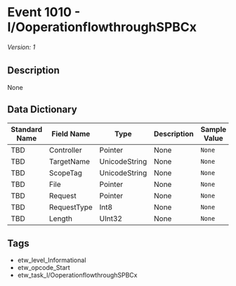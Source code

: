 # Event 1010 - I/OoperationflowthroughSPBCx
###### Version: 1

## Description
None

## Data Dictionary
|Standard Name|Field Name|Type|Description|Sample Value|
|---|---|---|---|---|
|TBD|Controller|Pointer|None|`None`|
|TBD|TargetName|UnicodeString|None|`None`|
|TBD|ScopeTag|UnicodeString|None|`None`|
|TBD|File|Pointer|None|`None`|
|TBD|Request|Pointer|None|`None`|
|TBD|RequestType|Int8|None|`None`|
|TBD|Length|UInt32|None|`None`|

## Tags
* etw_level_Informational
* etw_opcode_Start
* etw_task_I/OoperationflowthroughSPBCx